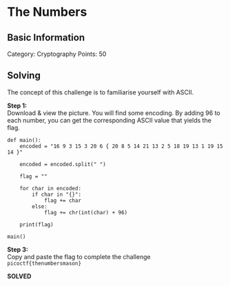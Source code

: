 # The Numbers

## Basic Information
Category: Cryptography
Points: 50  

## Solving
The concept of this challenge is to familiarise yourself with ASCII.  
  
**Step 1:**  
Download & view the picture. You will find some encoding. By adding 96 to each number, you can get the corresponding ASCII value that yields the flag.     
```
def main():
	encoded = "16 9 3 15 3 20 6 { 20 8 5 14 21 13 2 5 18 19 13 1 19 15 14 }"

	encoded = encoded.split(" ")

	flag = ""

	for char in encoded:
		if char in "{}":
			flag += char
		else:
			flag += chr(int(char) + 96)

	print(flag)

main()
```

**Step 3:**   
Copy and paste the flag to complete the challenge  
```picoctf{thenumbersmason}```  

**SOLVED**  

